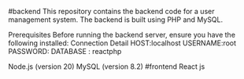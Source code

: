 #backend
This repository contains the backend code for a user management system. The backend is built using PHP and MySQL.

Prerequisites
Before running the backend server, ensure you have the following installed:
Connection Detail
HOST:localhost
USERNAME:root 
PASSWORD:
DATABASE : reactphp


Node.js (version 20)
MySQL (version 8.2)
#frontend
React js
